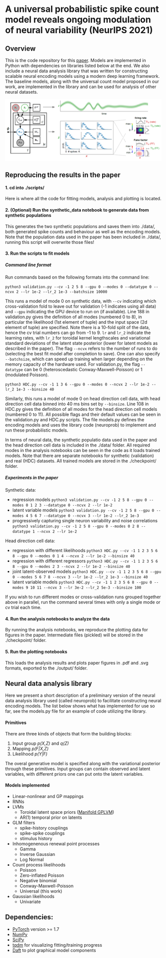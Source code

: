# A universal probabilistic spike count model reveals ongoing modulation of neural variability (NeurIPS 2021)


## Overview

This is the code repository for this [paper](https://www.biorxiv.org/content/10.1101/2021.06.27.450063v2).
Models are implemented in Python with dependencies on libraries listed below at the end.
We also include a neural data analysis library that was written for constructing scalable neural encoding models using a modern deep learning framework.
The baseline models, along with the universal count model proposed in our work, are implemented in the library and can be used for analysis of other neural datasets.

<p align="center">
<img src="./plots/schematic.png" width="800"/> 
</p>




## Reproducing the results in the paper


#### 1. cd into ./scripts/
Here is where all the code for fitting models, analysis and plotting is located.


#### 2. (Optional) Run the synthetic_data notebook to generate data from synthetic populations
This generates the two synthetic populations and saves them into ./data/, both generated spike counts and behaviour as well as the encoding models.
Note that the population data used in the paper has been included in ./data/, running this script will overwrite those files!


#### 3. Run the scripts to fit models

##### Command line format
Run commands based on the following formats into the command line:
```
python3 validation.py --cv -1 2 5 8 --gpu 0 --modes 0 --datatype 0 --ncvx 2 --lr 1e-2 --lr_2 1e-3 --batchsize 10000
```
This runs a model of mode 0 on synthetic data, with `--cv` indicating which cross-validation fold to leave out for validation (-1 indicates using all data) and `--gpu` indicating the GPU device to run on (if available).
Line 188 in validation.py gives the definition of all modes (numbered 0 to 8), in particular the likelihood (1st element of tuple) and the input space (2d element of tuple) are specified.
Note there is a 10-fold split of the data, hence the cv trial numbers can go from -1 to 9.
`lr` and `lr_2` indicate the learning rates, with `lr_2` for toroidal kernel lengthscales and variational standard deviations of the latent state posterior (lower for latent models as described in the paper).
The flag `--ncvx` refers to the number of runs to do (selecting the best fit model after completion to save).
One can also specify `--batchsize`, which can speed up training when larger depending on the memory capacity of the hardware used.
For validation.py, the flag `--datatype` can be 0 (heteroscedastic Conway-Maxwell-Poisson) or 1 (modulated Poisson).
```
python3 HDC.py --cv -1 1 3 6 --gpu 0 --modes 0 --ncvx 2 --lr 1e-2 --lr_2 1e-3 --binsize 40
```
Similarly, this runs a model of mode 0 on head direction cell data, with head direction cell data binned into 40 ms bins set by `--binsize`.
Line 108 in HDC.py gives the definition of all modes for the head direction cell models (numbered 0 to 11).
All possible flags and their default values can be seen in the validation.py and HDC.py scripts.
The file models.py defines the encoding models and uses the library code (neuroprob) to implement and run these probabilistic models.

In terms of neural data, the synthetic populatio data used in the paper and the head direction cell data is included in the ./data/ folder.
All required modes in the analysis notebooks can be seen in the code as it loads trained models.
Note that there are separate notebooks for synthetic (validation) and real (HDC) datasets.
All trained models are stored in the ./checkpoint/ folder.


##### Experiments in the paper
Synthetic data:
- regression models `python3 validation.py --cv -1 2 5 8 --gpu 0 --modes 0 1 2 3 --datatype 0 --ncvx 2 --lr 1e-2`
- latent variable models `python3 validation.py --cv -1 2 5 8 --gpu 0 --modes 4 5 6 7 --datatype 0 --ncvx 3 --lr 1e-2 --lr_2 1e-3`
- progressively capturing single neuron variability and noise correlations `python3 validation.py --cv -1 2 5 8 --gpu 0 --modes 0 2 8 --datatype 1 --ncvx 2 --lr 1e-2`

Head direction cell data:
- regression with different likelihoods `python3 HDC.py --cv -1 1 2 3 5 6 8 --gpu 0 --modes 0 1 4 --ncvx 2 --lr 1e-2 --binsize 40`
- regression with different regressors `python3 HDC.py --cv -1 1 2 3 5 6 8 --gpu 0 --modes 2 3 --ncvx 2 --lr 1e-2 --binsize 40`
- joint latent-observed models `python3 HDC.py --cv -1 1 2 3 5 6 8 --gpu 0 --modes 5 6 7 8 --ncvx 3 --lr 1e-2 --lr_2 1e-3 --binsize 40`
- latent variable models `python3 HDC.py --cv -1 1 2 3 5 6 8 --gpu 0 --modes 9 10 11 --ncvx 3 --lr 3e-2 --lr_2 5e-3 --binsize 100`

If you wish to run different modes or cross-validation runs grouped together above in parallel, run the command several times with only a single mode or cv trial each time.


#### 4. Run the analysis notebooks to analyze the data
By running the analysis notebooks, we reproduce the plotting data for figures in the paper.
Intermediate files (pickled) will be stored in the ./checkpoint/ folder.


#### 5. Run the plotting notebooks
This loads the analysis results and plots paper figures in .pdf and .svg formats, exported to the ./output/ folder.




## Neural data analysis library

Here we present a short description of a preliminary version of the neural data analysis library used (called neuroprob) to facilitate constructing neural encoding models.
The list below shows what has implemented for use so far, see the models.py file for an example of code utilizing the library.


#### Primitives

There are three kinds of objects that form the building blocks:
1. Input group *p(X,Z)* and *q(Z)*
2. Mapping *p(F|X,Z)*
3. Likelihood *p(Y|F)*

The overal generative model is specified along with the variational posterior through these primitives.
Input groups can contain observed and latent variables, with different priors one can put onto the latent variables.


#### Models implemented

* Linear-nonlinear and GP mappings
* RNNs
* LVMs
    - Toroidal latent space priors ([Manifold GPLVM](https://arxiv.org/abs/2006.07429))
    - AR(1) temporal prior on latents
* GLM filters
    - spike-history couplings
    - spike-spike couplings
    - stimulus history
* Inhomogenenous renewal point processes
    - Gamma
    - Inverse Gaussian
    - Log Normal
* Count process likelihoods
    - Poisson
    - Zero-inflated Poisson
    - Negative binomial
    - Conway-Maxwell-Poisson
    - Universal (this work)
* Gaussian likelihoods
    - Univariate




## Dependencies:
- [PyTorch](https://pytorch.org/) version >= 1.7
- [NumPy](https://numpy.org/)
- [SciPy](https://scipy.org/)
- [tqdm](https://tqdm.github.io/) for visualizing fitting/training progress
- [Daft](https://docs.daft-pgm.org/en/latest/) to plot graphical model components
